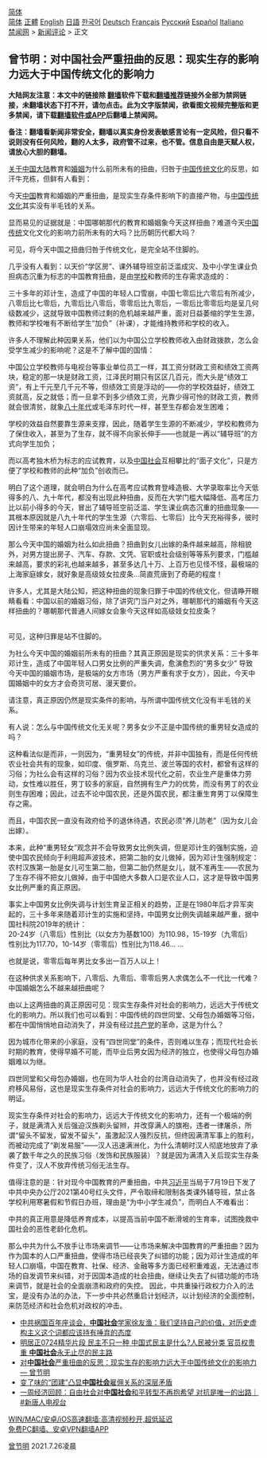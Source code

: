  <!-- 面包屑导航 --> <div class="breadcrumb"><!-- GTranslate: https://gtranslate.io/ -->  <div class="switcher notranslate">  <div class="selected">  <a href="#" onclick="return false;"> 简体</a>  </div>  <div class="option">  <a href="https://www.bannedbook.org" onclick="doGTranslate('zh-CN|zh-CN');jQuery('div.switcher div.selected a').html(jQuery(this).html());return false;" title="简体中文" class="nturl selected"> 简体</a>  <a href="https://www.bannedbook.org/zh-tw/" onclick="doGTranslate('zh-CN|zh-TW');jQuery('div.switcher div.selected a').html(jQuery(this).html());return false;" title="繁體中文" class="nturl"> 正體</a>  <a href="https://www.bannedbook.org/en/" onclick="doGTranslate('zh-CN|en');jQuery('div.switcher div.selected a').html(jQuery(this).html());return false;" title="English" class="nturl"> English</a>  <a href="https://www.bannedbook.org/ja/" onclick="doGTranslate('zh-CN|ja');jQuery('div.switcher div.selected a').html(jQuery(this).html());return false;" title="日本語" class="nturl"> 日語</a>  <a href="https://www.bannedbook.org/ko/" onclick="doGTranslate('zh-CN|ko');jQuery('div.switcher div.selected a').html(jQuery(this).html());return false;" title="한국어" class="nturl"> 한국어</a>  <a href="https://www.bannedbook.org/de/" onclick="doGTranslate('zh-CN|de');jQuery('div.switcher div.selected a').html(jQuery(this).html());return false;" title="Deutsch" class="nturl"> Deutsch</a>  <a href="https://www.bannedbook.org/fr/" onclick="doGTranslate('zh-CN|fr');jQuery('div.switcher div.selected a').html(jQuery(this).html());return false;" title="Français" class="nturl"> Français</a>  <a href="https://www.bannedbook.org/ru/" onclick="doGTranslate('zh-CN|ru');jQuery('div.switcher div.selected a').html(jQuery(this).html());return false;" title="Русский" class="nturl"> Русский</a>  <a href="https://www.bannedbook.org/es/" onclick="doGTranslate('zh-CN|es');jQuery('div.switcher div.selected a').html(jQuery(this).html());return false;" title="Español" class="nturl"> Español</a>  <a href="https://www.bannedbook.org/it/" onclick="doGTranslate('zh-CN|it');jQuery('div.switcher div.selected a').html(jQuery(this).html());return false;" title="Italiano" class="nturl"> Italiano</a>  </div>  </div>      <div class='breadcrumb-sub'><!-- Breadcrumb NavXT 6.3.0 --> <a href="https://www.bannedbook.org/" class="home">禁闻网</a> &gt; <a href="https://www.bannedbook.org/bnews/comments/" class="category">新闻评论</a> &gt; 正文</div></div><h2>曾节明：对中国社会严重扭曲的反思：现实生存的影响力远大于中国传统文化的影响力</h2> <p class="notice"><b>大陆网友注意：本文中的链接除 <a href="https://github.com/bannedbook/fanqiang" >翻墙</a>软件下载和<a href="https://github.com/killgcd/justmysocks/blob/master/README.md">翻墙推荐</a>链接外全部为禁网链接，未翻墙状态下打不开，请勿点击。此为文字版禁闻，欲看图文视频完整版和更多禁闻，请下载<a href="https://github.com/bannedbook/fanqiang">翻墙软件或APP</a>后翻墙上禁闻网。</p><p>备注：翻墙看新闻非常安全，翻墙以真实身份发表敏感言论有一定风险，但只看不说则没有任何风险，翻的人太多，政府管不过来，也不管。信息自由是天赋人权，请放心大胆的翻墙。</b></p>  <div class="entry"> <p><span class='wp_keywordlink'><a href="https://www.bannedbook.org/forum2/topic19.html" title="关于中国的一百个常识" target="_blank">关于中国</a></span><span class='wp_keywordlink_affiliate'><a href="https://www.bannedbook.org/" title="大陆" target="_blank">大陆</a></span>教育和<a href="https://www.bannedbook.org/bnews/tag/%e5%a9%9a%e5%a7%bb/" class="st_tag internal_tag" rel="tag" title="标签 婚姻 下的日志">婚姻</a>为什么前所未有的扭曲，归咎于<span class='wp_keywordlink_affiliate'><a href="https://www.bannedbook.org/" title="中国" target="_blank">中国</a></span><span class='wp_keywordlink_affiliate'><a href="https://www.bannedbook.org/bnews/tculture/" title="传统文化" target="_blank">传统文化</a></span>的反思，如汗牛充栋，但鲜有人看到：</p> <p>今天<a href="https://www.bannedbook.org/bnews/tag/%E4%B8%AD%E5%9B%BD/" class="st_tag internal_tag" rel="tag" title="标签 中国 下的日志">中国</a>教育和婚姻的严重扭曲，是现实生存条件影响下的直接产物，与<a href="https://www.bannedbook.org/bnews/tag/%E4%B8%AD%E5%9B%BD%E4%BC%A0%E7%BB%9F%E6%96%87%E5%8C%96/" class="st_tag internal_tag" rel="tag" title="标签 中国传统文化 下的日志">中国传统文化</a>其实没有半毛钱的关系。</p> <p>显而易见的证据就是：中国哪朝那代的教育和婚姻象今天这样扭曲？难道今天<a href="https://www.bannedbook.org/bnews/tag/%E4%B8%AD%E5%9B%BD%E4%BC%A0%E7%BB%9F/" class="st_tag internal_tag" rel="tag" title="标签 中国传统 下的日志">中国传统</a>文化文化的影响力前所未有的大吗？比历朝历代都大吗？</p> <p>可见，将今天中国之扭曲归咎于传统文化，是完全站不住脚的。</p> <p>几乎没有人看到：以天价“学区房”、课外辅导班空前泛滥成灾、及中小学生课业负担病态沉重为标志的中国教育扭曲，是由<a href="https://www.bannedbook.org/bnews/tag/%e5%ad%a6%e6%a0%a1/" class="st_tag internal_tag" rel="tag" title="标签 学校 下的日志">学校</a>和教师的生存需求造成的：</p> <p>三十多年的邓计生，造成了中国的年轻人口雪崩，中国七零后比六零后有所减少，八零后比七零后，九零后比八零后，零零后比九零后，一零后比零零后均是呈几何级数减少，这就导致中国教师过剩的危机越来越严重，面对日益萎缩的学生生源，教师和学校唯有不断给学生“加负”（补课），才能维持教师和学校的收入。</p> <p>许多人不理解此种因果关系，他们以为中国公立学校教师收入由财政拨款，怎么会受学生减少的影响呢？这是不了解中国的国情：</p> <p>中国公立学校教师与电视台等事业单位员工一样，其工资分财政工资和绩效工资两块，稳定的那一块是财政工资，江泽民时期只有区区几百元，而大头是“绩效工资”，有上千元至几千元不等，但绩效工资是浮动的——你的学校效益好，绩效工资就高，反之就低；而一旦拿不到多少绩效工资，光靠少得可怜的财政工资，教师就会很清贫，就象<span class='wp_keywordlink'><a href="https://www.bannedbook.org/forum2/topic939.html" title="《八十年代访谈录》" target="_blank">八十年代</a></span>或毛泽东时代一样，甚至生存都会发生困难；</p>  <p>学校的效益自然要靠生源来支撑，因此，随着学生生源的不断减少，学校和教师为了保住收入，甚至为了生存，就不得不向家长伸手——也就是一再以“辅导班”的方式向学生加负；</p> <p>而以高考独木桥为标志的应试教育，以及<a href="https://www.bannedbook.org/bnews/tag/%e4%b8%ad%e5%9b%bd%e7%a4%be%e4%bc%9a/" class="st_tag internal_tag" rel="tag" title="标签 中国社会 下的日志">中国社会</a>互相攀比的“面子文化”，只是方便了学校和教师的此种“加负”创收而已。</p> <p>明白了这个道理，就会明白为什么在高考应试教育登峰造极、大学录取率比今天低得多的八、九十年代，都没有出现此种扭曲，反而在大学门槛大幅降低、高考压力比以前小得多的今天，冒出了辅导班空前泛滥、学生课业病态沉重的扭曲现象——其根本原因就是八九十年代的学生生源（六零后、七零后）比今天充裕得多，彼时因计生带来的年轻人口崩塌效应尚未全面显现。</p> <p>那么今天中国的婚姻为社么如此扭曲？扭曲到女儿出嫁的条件越来越高，除相貌外，对男方提出房子、汽车、存款、文凭、官职或社会级别等等系列要求，门槛越来越高，要求的彩礼也越来越多，甚至多达几十万、上百万也见怪不怪，最极端的上海家庭嫁女，就好象是高级妓女拉皮条&#8230;简直荒唐到了奇葩的程度！</p> <p>许多人，尤其是大陆公知，把这种扭曲的现象归罪于中国的传统文化，但请睁开眼睛看看：中国以前的婚姻习俗，除了讲究门当户对之外，哪朝那代的婚姻有今天这样扭曲的？哪朝那代普通人间嫁女会象今天这样如高级妓女拉皮条？<br />&nbsp;</p> <p>可见，这种归罪是站不住脚的。</p> <p>为社么今天中国的婚姻前所未有的扭曲？其真正原因是现实的供求关系：三十多年邓计生，造成了中国年轻人口男女比例的严重失调，愈演愈烈的“男多女少” 导致今天中国的婚姻市场，是极端的女方市场（男方严重有求于女方），因此，今天中国婚姻中的女方才会奇货可居、漫天要价。 &nbsp;</p> <p>请注意，真正原因仍然是现实条件的影响，与所谓中国传统文化没有半毛钱的关系。</p>  <p>有人说：怎么与中国传统文化无关呢？男多女少不正是中国传统的重男轻女造成的吗？</p> <p>这种看法似是而非，一则因为，“重男轻女”的传统，并非中国独有，而是任何传统农业社会共有的现象，如印度、俄罗斯、乌克兰、波兰等国的农村，都曾有这样的习俗；为社么会有这样的习俗？因为农业技术现代化之前，农业生产是重体力劳动，女性难以胜任，男丁较多的家庭，自然拥有生产力的优势，而没有男丁的农业则生存困难；因此，过去不论中国农民，还是外国农民，都注重生育男丁以保障生存之需。</p> <p>而且，中国农民一直没有政府给予的退休待遇，农民必须“养儿防老”（因为女儿会出嫁）。</p> <p>本来，此种“重男轻女”观念并不会导致男女比例失调，但是邓计生的强制实施，迫使中国农民倾向于利用超声波技术，把第二胎的女儿做掉，因为邓计生强制规定：农村汉族第一胎是女儿可生第二胎，但第二胎仍然是女儿，就不准再生——农民为了生存不得不把女儿做掉，由于中国绝大多数人口是农业人口，这才是导致中国男女比例严重的真正原因。</p> <p>事实上中国男女比例失调与计划生育呈正相关的趋势，正是在1980年后才异军突起的，三十多年来随着邓计生的实施和坚持，中国男女比例失调越来越严重，据中国社科院2019年的统计：<br />20-24岁（八零后）性别比（以女方为基数100）为110.98，15-19岁（九零后）性别比为117.70，10-14岁（零零后）性别比为118.46&#8230; &#8230;</p> <p>也就是说，零零后每年男比女多出一百万人以上！</p> <p>在这种供求关系影响下，八零后、九零后、零零后男人求偶怎么不一代比一代难？中国婚姻怎么不越来越扭曲呢？</p> <p>由以上这两扭曲的真正原因可见：现实生存条件对社会的影响力，远远大于传统文化的影响力。所以我们也可以看到：中国传统的四世同堂、父母包办婚姻等习俗，都在中国悄悄地自动消失了，并没有经过<a href="https://www.bannedbook.org/bnews/tag/%e5%85%b1%e4%ba%a7%e5%85%9a/" class="st_tag internal_tag" rel="tag" title="标签 共产党 下的日志">共产党</a>的革命，这是为什么？</p>  <p>因为城市化带来的小家庭，没有“四世同堂”的条件，否则难以生存；而现代社会长时期的教育，使得早婚不可能，而毕业后男女因为经济的独立，也使得父母包办婚姻难以为继。</p> <p>四世同堂和父母包办婚姻，也在同为华人社会的台湾自动消失了，也并没有经过政府移风易俗，这也是现实生存条件对社会的影响力，远远大于传统文化的影响力的明证。</p> <p>现实生存条件对社会的影响力，远远大于传统文化的影响力，还有一个极端的例子，就是满清入关后强迫汉族剃头留辫，并改穿满人的旗袍，违者一律屠杀，所谓“留头不留发，留发不留头”，虽激起汉人强烈反抗，但终因满清军事上的胜利，而被动完成了“剃发易服”——汉人迅速满洲化，为什么清朝时汉人彻底地放弃了承袭了数千年之久的民族习俗（发饰和民族服装）？就是因为满清入关后现实生存条件变了，汉人不放弃传统习俗无法生存。</p> <p>值得注意的是：针对现今中国教育的严重扭曲，中共<a href="https://www.bannedbook.org/bnews/tag/%e4%b9%a0%e8%bf%91%e5%b9%b3/" class="st_tag internal_tag" rel="tag" title="标签 习近平 下的日志">习近平</a>当局于7月19日下发了中共中央办公厅2021第40号红头文件，严令取缔和限制各类课外辅导班，禁止各学校利用寒暑假和节假日办班，理由是“为中小学生减负”，而明白人不难看出：</p> <p>中共的真正用意是降低养育成本，以提高当前中国不断滑坡的生育率，试图挽救中国社会的恶性老龄化危机。</p> <p>那么中共为什么不放手让市场来调节——让市场来解决中国教育的严重扭曲？因为作为国本的人口严重扭曲，使得市场已经丧失了纠错的功能；因为邓计生造成的年轻人口崩塌，中国在教育、社保、经济、金融等多方面已经积重难返，无法通过市场的自发调节来纠错，对于因国本造成的社会扭曲，继续让失去了纠错功能的市场来调节，就是社会的全面崩溃和政府的失控。 因此，中共重操行政权力介入的法宝，是没有办法的办法，下一步中共必然重启计划经济，以计划经济的全面控制，来防范经济和社会危机对政权的冲击。</p> <ul class='op-related-articles' title='相关阅读'> <li><a href='https://www.bannedbook.org/bnews/bannedvideo/20210803/1599038.html' target='_blank'>中共祸国百年座谈会，<b>中国社会</b>学家徐友渔：我们坚持自己的价值，对历史虚构主义这个词都应该持有唾弃的态度</a></li> <li><a href='https://www.bannedbook.org/bnews/bannedvideo/20210729/1596250.html' target='_blank'>明居正0724精华片段 民主不只一种 中国式民主是什么?人民被分类 官员权贵重 <b>中国社会</b>永无止尽的民主路</a></li> <li><a href='https://www.bannedbook.org/bnews/comments/20210726/1594434.html' target='_blank'>对<b>中国社会</b>严重扭曲的反思：现实生存的影响力远大于中国传统文化的影响力 — 曾节明</a></li> <li><a href='https://www.bannedbook.org/bnews/headline/20210719/1590103.html' target='_blank'>变了味的“团建”凸显<b>中国社会</b>雇佣关系的深层矛盾</a></li> <li><a href='https://www.bannedbook.org/bnews/bannedvideo/20210627/1575423.html' target='_blank'>一周经济回顾：自由社会对<b>中国社会</b>和平转型不再抱希望 对抗是唯一的出路｜#新唐人电视台</a></li> </ul> <p class="texttj"> <a href="https://github.com/bannedbook/fanqiang/wiki/V2ray%E6%9C%BA%E5%9C%BA" target="_blank">WIN/MAC/安卓/iOS高速翻墙:高清视频秒开,超低延迟</a><br/> <a href="https://github.com/bannedbook/fanqiang/wiki/%E7%A6%81%E9%97%BB%E7%BD%91%E5%AE%89%E5%8D%93%E7%BF%BB%E5%A2%99%E6%96%B0%E9%97%BBAPP" target="_blank">免费PC翻墙、安卓VPN翻墙APP</a></p><p><a href="https://www.bannedbook.org/bnews/tag/%e6%9b%be%e8%8a%82%e6%98%8e/" class="st_tag internal_tag" rel="tag" title="标签 曾节明 下的日志">曾节明</a> 2021.7.26凌晨</p> <a name='sharetosocial'></a>  <div style="margin-bottom:5px;padding-bottom:5px;clear:both"> <div id="archive-pix-1" class="banner-ads"> <!-- AuctionX Display platform tag START --> <div id="26318x728x90x621x_ADSLOT2" clicktrack="%%CLICK_URL_ESC%%"></div> <!-- AuctionX Display platform tag END --> </div> <div id="archive-pix-2" class="banner-ads"> <!-- AuctionX Display platform tag START --> <div id="26315x300x250x621x_ADSLOT2" clicktrack="%%CLICK_URL_ESC%%"></div> <!-- AuctionX Display platform tag END --> </div> </div>  <div id="archive-pix-1" class="banner-ads"> <!-- AuctionX Display platform tag START --> <div id="26318x728x90x621x_ADSLOT3" clicktrack="%%CLICK_URL_ESC%%"></div> <!-- AuctionX Display platform tag END --> </div> </div><!--END ENTRY--> 